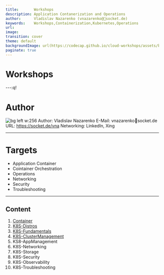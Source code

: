 ```yaml
---
title:       Workshops
description: Application Contanerization and Operations
author:      Vladislav Nazarenko (vnazarenko@📯socket.de)
keywords:    Workshops,Containerization,Kubernetes,Operations
url:         
image:
transition: cover
theme: default
backgroundImage: url(https://codecap.github.io/cloud-workshops/assets/background.jpg)
paginate: true
---
```


# Workshops


---:q!
# Author

![bg left w:256 ](https://www.xing.com/image/0_e_2_8e340a718_11349211_5/vladislav-nazarenko-foto.1024x1024.jpg)
Author: Vladislav Nazarenko
E-Mail: vnazarenko📯socket.de 
URL:    https://socket.de/vna
Networking: LinkedIn, Xing

---
# Targets
- Application Container
- Cointainer Orchestration
- Operations
- Networking
- Security
- Troubleshooting

---

## Content
1. [Container](container.html)
1. [K8S-Distros](k8s-distros.html)
1. [K8S-Fundamentals](k8s-fundamentals.html)
1. [K8S-ClusterManagement](k8s-fundamentals.html)
1. KS8-AppManagement
1. K8S-Networking
1. K8S-Storage
1. K8S-Security
1. K8S-Observability
1. K8S-Troubleshooting
